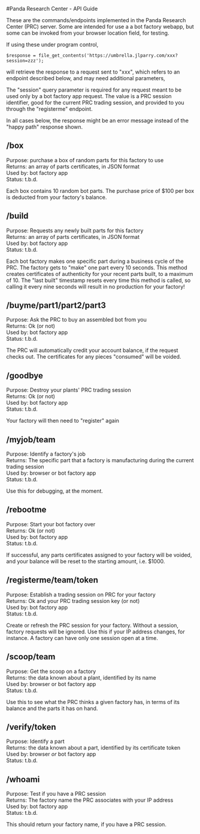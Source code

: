 #Panda Research Center - API Guide

These are the commands/endpoints implemented in the Panda Research Center (PRC)
server. Some are intended for use a a bot factory webapp, but some can
be invoked from your browser location field, for testing.

If using these under program control, 

    $response = file_get_contents('https://umbrella.jlparry.com/xxx?session=zzz');

will retrieve the response to a request sent to "xxx", which
refers to an endpoint described below, and may need additional
parameters,

The "session" query parameter is required for any request meant to be used only
by a bot factory app request. The value is a PRC session identifier, good for
the current PRC trading session, and provided to you through the "registerme"
endpoint.

In all cases below, the response might be an error message instead
of the "happy path" response shown.

## /box

Purpose: purchase a box of random parts for this factory to use  
Returns: an array of parts certificates, in JSON format  
Used by: bot factory app  
Status: t.b.d.

Each box contains 10 random bot parts.
The purchase price of $100 per box is deducted from your factory's balance.


## /build

Purpose: Requests any newly built parts for this factory  
Returns: an array of parts certificates, in JSON format  
Used by: bot factory app  
Status: t.b.d.

Each bot factory makes one specific part during a business cycle of the PRC.
The factory gets to "make" one part every 10 seconds. This method creates
certificates of authenticity for your recent parts built, to a maximum of 10.
The "last built" timestamp resets every time this method is called, so calling 
it every nine seconds will result in no production for your factory!

## /buyme/part1/part2/part3

Purpose: Ask the PRC to buy an assembled bot from you  
Returns: Ok (or not)  
Used by: bot factory app  
Status: t.b.d.

The PRC will automatically credit your account balance, if the request
checks out.
The certificates for any pieces "consumed" will be voided.

## /goodbye

Purpose: Destroy your plants' PRC trading session  
Returns: Ok (or not)  
Used by: bot factory app  
Status: t.b.d.

Your factory will then need to "register" again

## /myjob/team

Purpose: Identify a factory's job  
Returns: The specific part that a factory is manufacturing during the current trading session  
Used by: browser or bot factory app  
Status: t.b.d.

Use this for debugging, at the moment.

## /rebootme

Purpose: Start your bot factory over  
Returns: Ok (or not)  
Used by: bot factory app  
Status: t.b.d.

If successful, any parts certificates assigned to your factory will be voided,
and your balance will be reset to the starting amount, i.e. $1000.

## /registerme/team/token

Purpose: Establish a trading session on PRC for your factory  
Returns: Ok and your PRC trading session key (or not)  
Used by: bot factory app  
Status: t.b.d.

Create or refresh the PRC session for your factory.
Without a session, factory requests will be ignored.
Use this if your IP address changes, for instance.
A factory can have only one session open at a time.

## /scoop/team

Purpose: Get the scoop on a factory  
Returns: the data known about a plant, identified by its name  
Used by: browser or bot factory app  
Status: t.b.d.

Use this to see what the PRC thinks a given factory has, in terms
of its balance and the parts it has on hand.


## /verify/token

Purpose: Identify a part  
Returns: the data known about a part, identified by its certificate token  
Used by: browser *or* bot factory app  
Status: t.b.d.

## /whoami

Purpose: Test if you have a PRC session  
Returns: The factory name the PRC associates with your IP address  
Used by: bot factory app  
Status: t.b.d.

This should return your factory name, if you have a PRC session.

